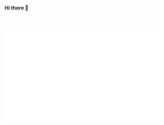 ### Hi there 👋
<picture>
  <source media="(prefers-color-scheme: dark)" srcset="https://github-profile-trophy.vercel.app/?username=theendboss-101&no-bg=true&no-frame=true&theme=onestar">
  <source media="(prefers-color-scheme: light)" srcset="https://github-profile-trophy.vercel.app/?username=theendboss-101&no-bg=true&no-frame=true&theme=oldie">
  <img alt="" src="">
</picture>
<br>
<picture>
  <source media="(prefers-color-scheme: dark)" srcset="[https://skillicons.dev/icons?i=js,html,css,php,mysql,lua,linux,discord,vscode,wordpress](https://skillicons.dev/icons?i=js,html,css,php,mysql,lua,linux,discord,vscode,wordpress,git,github&perline=6)">
  <source media="(prefers-color-scheme: light)" srcset="[https://skillicons.dev/icons?i=js,html,css,php,mysql,lua,linux,discord&perline=5](https://skillicons.dev/icons?i=js,html,css,php,mysql,lua,linux,discord,vscode,wordpress,git,github&perline=6)&theme=light">
  <img alt="" src="">
</picture>

![stats](https://raw.githubusercontent.com/TheEndBoss-101/github-stats/master/generated/overview.svg#gh-dark-mode-only)
<!--
**TheEndBoss-101/TheEndBoss-101** is a ✨ _special_ ✨ repository because its `README.md` (this file) appears on your GitHub profile.

Here are some ideas to get you started:

- 🔭 I’m currently working on ...
- 🌱 I’m currently learning ...
- 👯 I’m looking to collaborate on ...
- 🤔 I’m looking for help with ...
- 💬 Ask me about ...
- 📫 How to reach me: ...
- 😄 Pronouns: ...
- ⚡ Fun fact: ...
-->
